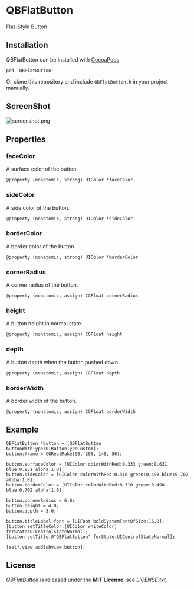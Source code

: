 # QBFlatButton
Flat-Style Button


## Installation
QBFlatButton can be installed with [CocoaPods](http://cocoapods.org/).

    pod 'QBFlatButton'

Or clone this repository and include `QBFlatButton.h` in your project manually.


## ScreenShot
![screenshot.png](http://gyazo.com/69abc2f3861c87fceabc92e2ca780fd8.png)


## Properties
### faceColor
A surface color of the button.

`@property (nonatomic, strong) UIColor *faceColor`

### sideColor
A side color of the button.

`@property (nonatomic, strong) UIColor *sideColor`

### borderColor
A border color of the button.

`@property (nonatomic, strong) UIColor *borderColor`

### cornerRadius
A corner radius of the button.

`@property (nonatomic, assign) CGFloat cornerRadius`

### height
A button height in normal state.

`@property (nonatomic, assign) CGFloat height`

### depth
A button depth when the button pushed down.

`@property (nonatomic, assign) CGFloat depth`

### borderWidth
A border width of the button.

`@property (nonatomic, assign) CGFloat borderWidth`


## Example
    QBFlatButton *button = [QBFlatButton buttonWithType:UIButtonTypeCustom];
    button.frame = CGRectMake(90, 200, 140, 50);

    button.surfaceColor = [UIColor colorWithRed:0.333 green:0.631 blue:0.851 alpha:1.0];
    button.sideColor = [UIColor colorWithRed:0.310 green:0.498 blue:0.702 alpha:1.0];
    button.borderColor = [UIColor colorWithRed:0.310 green:0.498 blue:0.702 alpha:1.0];
    
    button.cornerRadius = 6.0;
    button.height = 4.0;
    button.depth = 3.0;
    
    button.titleLabel.font = [UIFont boldSystemFontOfSize:16.0];
    [button setTitleColor:[UIColor whiteColor] forState:UIControlStateNormal];
    [button setTitle:@"QBFlatButton" forState:UIControlStateNormal];
    
    [self.view addSubview:button];


## License
*QBFlatButton* is released under the **MIT License**, see *LICENSE.txt*.
